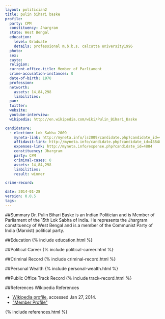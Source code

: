 ```yaml
---
layout: politician2
title: pulin bihari baske
profile: 
  party: CPM
  constituency: Jhargram
  state: West Bengal
  education: 
    level: Graduate
    details: professional m.b.b.s, calcutta university1996
  photo: 
  sex: 
  caste: 
  religion: 
  current-office-title: Member of Parliament
  crime-accusation-instances: 0
  date-of-birth: 1970
  profession: 
  networth: 
    assets: 14,84,298
    liabilities: 
  pan: 
  twitter: 
  website: 
  youtube-interview: 
  wikipedia: http://en.wikipedia.com/wiki/Pulin_Bihari_Baske

candidature: 
  - election: Lok Sabha 2009
    myneta-link: http://myneta.info/ls2009/candidate.php?candidate_id=4884
    affidavit-link: http://myneta.info/candidate.php?candidate_id=4884&scan=original
    expenses-link: http://myneta.info/expense.php?candidate_id=4884
    constituency: Jhargram 
    party: CPM
    criminal-cases: 0
    assets: 14,84,298
    liabilities: 
    result: winner 

crime-record: 

date: 2014-01-28
version: 0.0.5
tags: 
---
```

##Summary
Dr. Pulin Bihari Baske is an Indian Politician and is Member of Parliament of the 15th Lok Sabha of India. He represents the Jhargram constituency of West Bengal and is a member of the Communist Party of India (Marxist) political party.




##Education
{% include education.html %}


##Political Career
{% include political-career.html %}


##Criminal Record
{% include criminal-record.html %}


##Personal Wealth
{% include personal-wealth.html %}


##Public Office Track Record
{% include track-record.html %}


##References
Wikipedia References
- [Wikipedia profile]({{page.profile.wikipedia}}), accessed Jan 27, 2014.
- ["Member Profile"][wiki1]

[wiki1]: http://164.100.47.132/LssNew/Members/Biography.aspx?mpsno=4503


{% include references.html %}